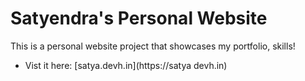 
# Satyendra's Personal Website

This is a personal website project that showcases my portfolio, skills!

- Vist it here: [satya.devh.in](https://satya devh.in)